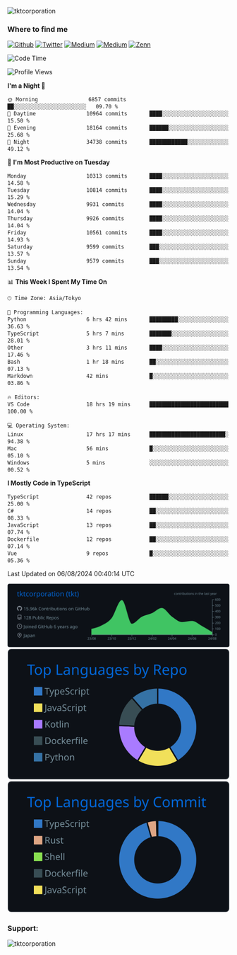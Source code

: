 <p align="left"> <img src="https://komarev.com/ghpvc/?username=tktcorporation&label=Profile%20views&color=0e75b6&style=flat" alt="tktcorporation" /> </p>

<h3>Where to find me</h3>
<p>
<a href="https://github.com/tktcorporation" target="_blank"><img alt="Github" src="https://img.shields.io/badge/GitHub-%2312100E.svg?&style=for-the-badge&logo=Github&logoColor=white" /></a>
<a href="https://twitter.com/tktcorporation" target="_blank"><img alt="Twitter" src="https://img.shields.io/badge/twitter-%231DA1F2.svg?&style=for-the-badge&logo=twitter&logoColor=white" /></a>
<a href="https://www.linkedin.com/in/tktcorporation" target="_blank"><img alt="Medium" src="https://img.shields.io/badge/linkdin-0a66c2.svg?&style=for-the-badge&logo=linkedin&logoColor=white" /></a>
<a href="https://qiita.com/tktcorporation" target="_blank"><img alt="Medium" src="https://img.shields.io/badge/qiita-55C500.svg?&style=for-the-badge&logo=qiita&logoColor=white" /></a>
<a href="https://zenn.dev/tktcorporation" target="_blank"><img alt="Zenn" src="https://img.shields.io/badge/Zenn-3EA8FF.svg?&style=for-the-badge&logo=Zenn&logoColor=white" /></a>
</p>
  
<!--START_SECTION:waka-->
![Code Time](http://img.shields.io/badge/Code%20Time-1%2C660%20hrs%2032%20mins-blue)

![Profile Views](http://img.shields.io/badge/Profile%20Views-0-blue)

**I'm a Night 🦉** 

```text
🌞 Morning                6857 commits        ██░░░░░░░░░░░░░░░░░░░░░░░   09.70 % 
🌆 Daytime                10964 commits       ████░░░░░░░░░░░░░░░░░░░░░   15.50 % 
🌃 Evening                18164 commits       ██████░░░░░░░░░░░░░░░░░░░   25.68 % 
🌙 Night                  34738 commits       ████████████░░░░░░░░░░░░░   49.12 % 
```
📅 **I'm Most Productive on Tuesday** 

```text
Monday                   10313 commits       ████░░░░░░░░░░░░░░░░░░░░░   14.58 % 
Tuesday                  10814 commits       ████░░░░░░░░░░░░░░░░░░░░░   15.29 % 
Wednesday                9931 commits        ████░░░░░░░░░░░░░░░░░░░░░   14.04 % 
Thursday                 9926 commits        ████░░░░░░░░░░░░░░░░░░░░░   14.04 % 
Friday                   10561 commits       ████░░░░░░░░░░░░░░░░░░░░░   14.93 % 
Saturday                 9599 commits        ███░░░░░░░░░░░░░░░░░░░░░░   13.57 % 
Sunday                   9579 commits        ███░░░░░░░░░░░░░░░░░░░░░░   13.54 % 
```


📊 **This Week I Spent My Time On** 

```text
🕑︎ Time Zone: Asia/Tokyo

💬 Programming Languages: 
Python                   6 hrs 42 mins       █████████░░░░░░░░░░░░░░░░   36.63 % 
TypeScript               5 hrs 7 mins        ███████░░░░░░░░░░░░░░░░░░   28.01 % 
Other                    3 hrs 11 mins       ████░░░░░░░░░░░░░░░░░░░░░   17.46 % 
Bash                     1 hr 18 mins        ██░░░░░░░░░░░░░░░░░░░░░░░   07.13 % 
Markdown                 42 mins             █░░░░░░░░░░░░░░░░░░░░░░░░   03.86 % 

🔥 Editors: 
VS Code                  18 hrs 19 mins      █████████████████████████   100.00 % 

💻 Operating System: 
Linux                    17 hrs 17 mins      ████████████████████████░   94.38 % 
Mac                      56 mins             █░░░░░░░░░░░░░░░░░░░░░░░░   05.10 % 
Windows                  5 mins              ░░░░░░░░░░░░░░░░░░░░░░░░░   00.52 % 
```

**I Mostly Code in TypeScript** 

```text
TypeScript               42 repos            ██████░░░░░░░░░░░░░░░░░░░   25.00 % 
C#                       14 repos            ██░░░░░░░░░░░░░░░░░░░░░░░   08.33 % 
JavaScript               13 repos            ██░░░░░░░░░░░░░░░░░░░░░░░   07.74 % 
Dockerfile               12 repos            ██░░░░░░░░░░░░░░░░░░░░░░░   07.14 % 
Vue                      9 repos             █░░░░░░░░░░░░░░░░░░░░░░░░   05.36 % 
```




 Last Updated on 06/08/2024 00:40:14 UTC
<!--END_SECTION:waka-->

[![](https://raw.githubusercontent.com/tktcorporation/tktcorporation/master/profile-summary-card-output/github_dark/0-profile-details.svg)](https://github.com/vn7n24fzkq/github-profile-summary-cards)
[![](https://raw.githubusercontent.com/tktcorporation/tktcorporation/master/profile-summary-card-output/github_dark/1-repos-per-language.svg)](https://github.com/vn7n24fzkq/github-profile-summary-cards) [![](https://raw.githubusercontent.com/tktcorporation/tktcorporation/master/profile-summary-card-output/github_dark/2-most-commit-language.svg)](https://github.com/vn7n24fzkq/github-profile-summary-cards)

<h3 align="left">Support:</h3>
<p><a href="https://www.buymeacoffee.com/tktcorporation"> <img align="left" src="https://cdn.buymeacoffee.com/buttons/v2/default-yellow.png" height="50" width="210" alt="tktcorporation" /></a></p><br><br>
